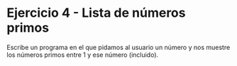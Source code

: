 # Ejercicio 4 - Lista de números primos

Escribe un programa en el que pidamos al usuario un número y nos muestre los números primos entre 1 y ese número (incluido).
